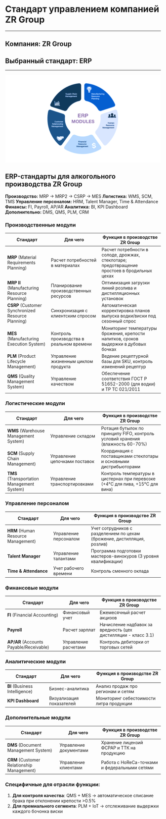 # Стандарт управлением компанией ZR Group 
---
## Компания: ZR Group
## Выбранный стандарт: ERP
---
![alt-Erpиситема](https://github.com/GuliGuli228/KIS/blob/main/%D0%A1%D1%82%D0%B0%D0%BD%D0%B4%D0%B0%D1%80%D1%82%D1%8B%20%D1%83%D0%BF%D1%80%D0%B0%D0%B2%D0%BB%D0%B5%D0%BD%D0%B8%D1%8F%20%D0%BF%D1%80%D0%B5%D0%B4%D0%BF%D1%80%D0%B8%D1%8F%D1%82%D0%B8%D0%B5%D0%BC/images/Slide2.png)
## ERP-стандарты для алкогольного производства ZR Group

**Производство:** MRP &rarr; MRP2 &rarr; CSRP &rarr; MES
**Логистика:** WMS, SCM, TMS
**Управление персоналом:** HRM, Talent Manager, Time & Attendance
**Финансы:** FI, Payroll, AP/AR
**Аналитика:** BI, KPI Dashboard 
**Дополнительно:** DMS, QMS, PLM, CRM



### Производственные модули
| Стандарт | Для чего | Функция в производстве ZR Group |
|----------|----------|----------------------------------|
| **MRP** (Material Requirements Planning) | Расчет потребностей в материалах | Расчет потребности в солоде, дрожжах, стеклотаре; предотвращение простоев в бродильных цехах |
| **MRP II** (Manufacturing Resource Planning) | Планирование производственных ресурсов | Оптимизация загрузки линий розлива и дистилляционных установок |
| **CSRP** (Customer Synchronized Resource Planning) | Синхронизация с клиентским спросом | Автоматическая корректировка планов выпуска водки/виски под сезонный спрос |
| **MES** (Manufacturing Execution System) | Контроль производства в реальном времени | Мониторинг температуры брожения, крепости напитков, сроков выдержки в дубовых бочках |
| **PLM** (Product Lifecycle Management) | Управление жизненным циклом продукта | Ведение рецептурной базы для SKU, контроль изменений рецептур |
| **QMS** (Quality Management System) | Управление качеством | Обеспечение соответствия ГОСТ Р 51652-2000 (для водки) и ТР ТС 021/2011 |

### Логистические модули
| Стандарт | Для чего | Функция в производстве ZR Group |
|----------|----------|----------------------------------|
| **WMS** (Warehouse Management System) | Управление складом | Ротация бутылок по принципу FIFO, контроль условий хранения (влажность 60-70%) |
| **SCM** (Supply Chain Management) | Управление цепочками поставок | Координация с поставщиками стеклотары и  основными дистрибьюторами |
| **TMS** (Transportation Management System) | Управление транспортировками | Контроль температуры в цистернах при перевозке (+4°C для пива, +15°C для вина) |

### Управление персоналом
| Стандарт | Для чего | Функция в производстве ZR Group |
|----------|----------|----------------------------------|
| **HRM** (Human Resource Management) | Управление персоналом | Учет сотрудников с разделением по цехам (брожение, дистилляция, розлив) |
| **Talent Manager** | Управление талантами | Программа подготовки мастеров-винокуров (3 уровня квалификации) |
| **Time & Attendance** | Учет рабочего времени | Контроль сменного оклада |

### Финансовые модули
| Стандарт | Для чего | Функция в производстве ZR Group |
|----------|----------|----------------------------------|
| **FI** (Financial Accounting) | Финансовый учет | Ежемесячный расчет акцизов |
| **Payroll** | Расчет зарплат | Начисление надбавок за вредность (цех дистилляции - класс 3.1) |
| **AP/AR** (Accounts Payable/Receivable) | Управление расчетами | Контроль дебиторки от торговых сетей |

### Аналитические модули
| Стандарт | Для чего | Функция в производстве ZR Group |
|----------|----------|----------------------------------|
| **BI** (Business Intelligence) | Бизнес-аналитика | Анализ продаж про регионам и сетям |
| **KPI Dashboard** | Визуализация показателей | Мониторинг себестоимости литра продукции |

### Дополнительные модули
| Стандарт | Для чего | Функция в производстве ZR Group |
|----------|----------|----------------------------------|
| **DMS** (Document Management System) | Управление документами | Хранение лицензий ФСРАР и ТТК на продукцию |
| **CRM** (Customer Relationship Management) | Управление клиентами | Работа с HoReCa-точками и федеральными сетями |

### Специфичные для отрасли функции:
1. **Для контроля качества**: QMS + MES → автоматическое списание брака при отклонении крепости >0.5%
2. **Для премиального сегмента**: PLM + IoT → отслеживание выдержки каждого бочонка виски